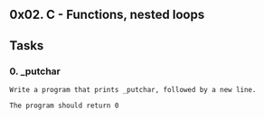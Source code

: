 ## 0x02. C - Functions, nested loops

## Tasks
### 0. _putchar
    Write a program that prints _putchar, followed by a new line.

    The program should return 0